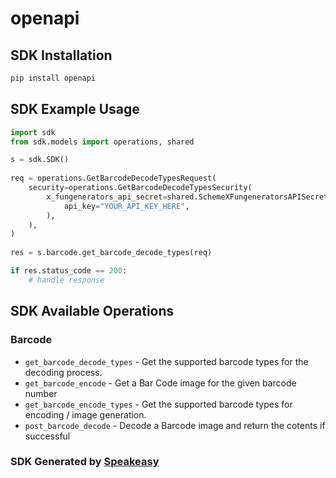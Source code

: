 # openapi

<!-- Start SDK Installation -->
## SDK Installation

```bash
pip install openapi
```
<!-- End SDK Installation -->

## SDK Example Usage
<!-- Start SDK Example Usage -->
```python
import sdk
from sdk.models import operations, shared

s = sdk.SDK()
    
req = operations.GetBarcodeDecodeTypesRequest(
    security=operations.GetBarcodeDecodeTypesSecurity(
        x_fungenerators_api_secret=shared.SchemeXFungeneratorsAPISecret(
            api_key="YOUR_API_KEY_HERE",
        ),
    ),
)
    
res = s.barcode.get_barcode_decode_types(req)

if res.status_code == 200:
    # handle response
```
<!-- End SDK Example Usage -->

<!-- Start SDK Available Operations -->
## SDK Available Operations

### Barcode

* `get_barcode_decode_types` - Get the supported barcode types for the decoding process.
* `get_barcode_encode` - Get a Bar Code image for the given barcode number
* `get_barcode_encode_types` - Get the supported barcode types for encoding / image generation.
* `post_barcode_decode` - Decode a Barcode image and return the cotents if successful

<!-- End SDK Available Operations -->

### SDK Generated by [Speakeasy](https://docs.speakeasyapi.dev/docs/using-speakeasy/client-sdks)
